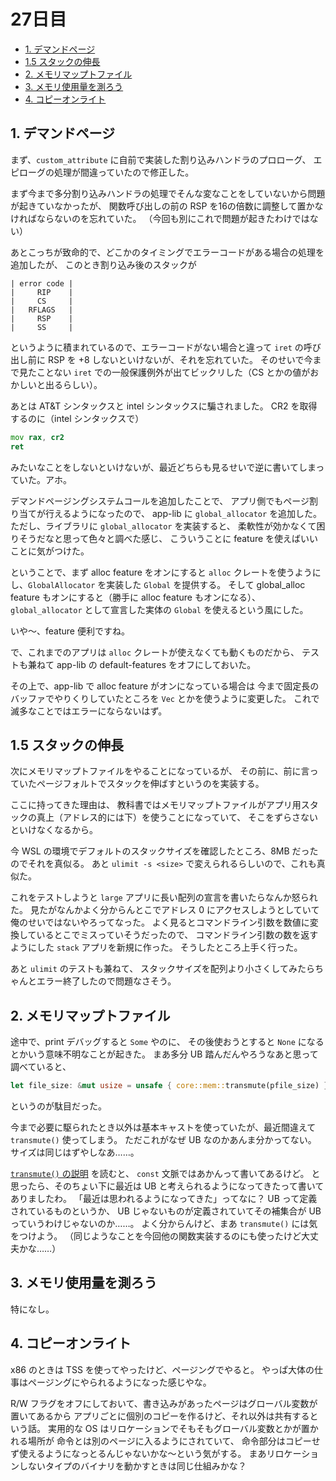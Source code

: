 # 27日目

<!-- mtoc-start -->

- [1. デマンドページ](#1-デマンドページ)
- [1.5 スタックの伸長](#15-スタックの伸長)
- [2. メモリマップトファイル](#2-メモリマップトファイル)
- [3. メモリ使用量を測ろう](#3-メモリ使用量を測ろう)
- [4. コピーオンライト](#4-コピーオンライト)

<!-- mtoc-end -->

## 1. デマンドページ

まず、`custom_attribute` に自前で実装した割り込みハンドラのプロローグ、
エピローグの処理が間違っていたので修正した。

まず今まで多分割り込みハンドラの処理でそんな変なことをしていないから問題が起きていなかったが、
関数呼び出しの前の RSP を16の倍数に調整して置かなければならないのを忘れていた。
（今回も別にこれで問題が起きたわけではない）

あとこっちが致命的で、どこかのタイミングでエラーコードがある場合の処理を追加したが、
このとき割り込み後のスタックが

```text
| error code |
|     RIP    |
|     CS     |
|   RFLAGS   |
|     RSP    |
|     SS     |
```

というように積まれているので、エラーコードがない場合と違って `iret` の呼び出し前に
RSP を +8 しないといけないが、それを忘れていた。
そのせいで今まで見たことない `iret` での一般保護例外が出てビックリした（CS とかの値がおかしいと出るらしい）。

あとは AT&T シンタックスと intel シンタックスに騙されました。
CR2 を取得するのに（intel シンタックスで）

```asm
mov rax, cr2
ret
```

みたいなことをしないといけないが、最近どちらも見るせいで逆に書いてしまっていた。アホ。

デマンドページングシステムコールを追加したことで、
アプリ側でもページ割り当てが行えるようになったので、
app-lib に `global_allocator` を追加した。
ただし、ライブラリに `global_allocator` を実装すると、
柔軟性が効かなくて困りそうだなと思って色々と調べた感じ、
こういうことに feature を使えばいいことに気がつけた。

ということで、まず alloc feature をオンにすると
`alloc` クレートを使うようにし、`GlobalAllocator` を実装した `Global` を提供する。
そして global_alloc feature もオンにすると（勝手に alloc feature もオンになる）、
`global_allocator` として宣言した実体の `Global` を使えるという風にした。

いや～、feature 便利ですね。

で、これまでのアプリは `alloc` クレートが使えなくても動くものだから、
テストも兼ねて app-lib の default-features をオフにしておいた。

その上で、app-lib で alloc feature がオンになっている場合は
今まで固定長のバッファでやりくりしていたところを `Vec` とかを使うように変更した。
これで滅多なことではエラーにならないはず。

## 1.5 スタックの伸長

次にメモリマップトファイルをやることになっているが、
その前に、前に言っていたページフォルトでスタックを伸ばすというのを実装する。

ここに持ってきた理由は、
教科書ではメモリマップトファイルがアプリ用スタックの真上（アドレス的には下）を使うことになっていて、
そこをずらさないといけなくなるから。

今 WSL の環境でデフォルトのスタックサイズを確認したところ、8MB だったのでそれを真似る。
あと `ulimit -s <size>` で変えられるらしいので、これも真似た。

これをテストしようと `large` アプリに長い配列の宣言を書いたらなんか怒られた。
見たがなんかよく分からんとこでアドレス 0 にアクセスしようとしていて俺のせいではないやろってなった。
よく見るとコマンドライン引数を数値に変換しているとこでミスっていそうだったので、
コマンドライン引数の数を返すようにした `stack` アプリを新規に作った。
そうしたところ上手く行った。

あと `ulimit` のテストも兼ねて、
スタックサイズを配列より小さくしてみたらちゃんとエラー終了したので問題なさそう。

## 2. メモリマップトファイル

途中で、print デバッグすると `Some` やのに、
その後使おうとすると `None` になるとかいう意味不明なことが起きた。
まあ多分 UB 踏んだんやろうなあと思って調べていると、

```rs
let file_size: &mut usize = unsafe { core::mem::transmute(pfile_size) };
```

というのが駄目だった。

今まで必要に駆られたとき以外は基本キャストを使っていたが、最近間違えて `transmute()` 使ってしまう。
ただこれがなぜ UB なのかあんま分かってない。
サイズは同じはずやしなあ……。

[`transmute()` の説明](https://doc.rust-lang.org/std/mem/fn.transmute.html) を読むと、
`const` 文脈ではあかんって書いてあるけど。
と思ったら、そのちょい下に最近は UB と考えられるようになってきたって書いてありましたわ。
「最近は思われるようになってきた」ってなに？
UB って定義されているものというか、
UB じゃないものが定義されていてその補集合が UB っていうわけじゃないのか……。
よく分からんけど、まあ `transmute()` には気をつけよう。
（同じようなことを今回他の関数実装するのにも使ったけど大丈夫かな……）

## 3. メモリ使用量を測ろう

特になし。

## 4. コピーオンライト

x86 のときは TSS を使ってやったけど、ページングでやると。
やっぱ大体の仕事はページングにやられるようになった感じやな。

R/W フラグをオフにしておいて、書き込みがあったページはグローバル変数が置いてあるから
アプリごとに個別のコピーを作るけど、それ以外は共有するという話。
実用的な OS はリロケーションでそもそもグローバル変数とかが置かれる場所が
命令とは別のページに入るようにされていて、
命令部分はコピーせず使えるようになっとるんじゃないかな～という気がする。
まあリロケーションしないタイプのバイナリを動かすときは同じ仕組みかな？
